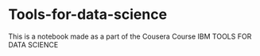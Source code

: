 # Tools-for-data-science
This is a notebook made as a part of the Cousera Course 
IBM TOOLS FOR DATA SCIENCE
